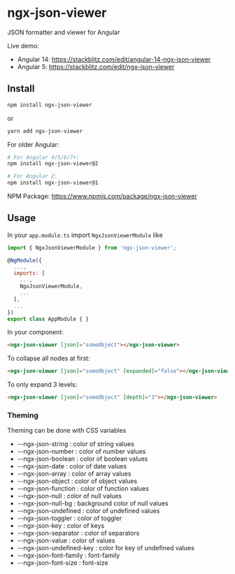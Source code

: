 # ngx-json-viewer

JSON formatter and viewer for Angular

Live demo:
- Angular 14: https://stackblitz.com/edit/angular-14-ngx-json-viewer
- Angular 5: https://stackblitz.com/edit/ngx-json-viewer

## Install
```bash
npm install ngx-json-viewer
```

or

```bash
yarn add ngx-json-viewer
```

For older Angular:

```bash
# For Angular 4/5/6/7+:
npm install ngx-json-viewer@2

# For Angular 2:
npm install ngx-json-viewer@1
```

NPM Package: https://www.npmjs.com/package/ngx-json-viewer

## Usage

In your `app.module.ts` import `NgxJsonViewerModule` like
```js
import { NgxJsonViewerModule } from 'ngx-json-viewer';

@NgModule({
  ...,
  imports: [
    ...,
    NgxJsonViewerModule,
    ...
  ],
  ...
})
export class AppModule { }
```

In your component:
```html
<ngx-json-viewer [json]="someObject"></ngx-json-viewer>
```

To collapse all nodes at first:
```html
<ngx-json-viewer [json]="someObject" [expanded]="false"></ngx-json-viewer>
```

To only expand 3 levels:
```html
<ngx-json-viewer [json]="someObject" [depth]="3"></ngx-json-viewer>
```

### Theming

Theming can be done with CSS variables

* --ngx-json-string : color of string values
* --ngx-json-number : color of number values
* --ngx-json-boolean : color of boolean values
* --ngx-json-date : color of date values
* --ngx-json-array : color of array values
* --ngx-json-object : color of object values
* --ngx-json-function : color of function values
* --ngx-json-null : color of null values
* --ngx-json-null-bg : background color of null values
* --ngx-json-undefined : color of undefined values
* --ngx-json-toggler : color of toggler
* --ngx-json-key : color of keys
* --ngx-json-separator : color of separators
* --ngx-json-value : color of values
* --ngx-json-undefined-key : color for key of undefined values
* --ngx-json-font-family : font-family 
* --ngx-json-font-size : font-size 
